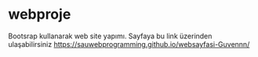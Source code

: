 # webproje
Bootsrap kullanarak web site yapımı.
Sayfaya bu link üzerinden ulaşabilirsiniz
https://sauwebprogramming.github.io/websayfasi-Guvennn/
